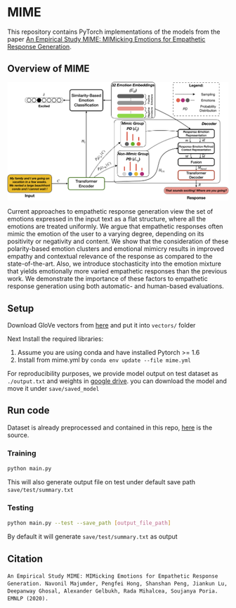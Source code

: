 # MIME
This repository contains PyTorch implementations of the models from the paper [An Empirical Study MIME: MIMicking Emotions for Empathetic Response Generation](./MIME.pdf).

## Overview of MIME
![Alt text](figs/MIME.png?raw=true "Architecture of MIME")

Current approaches to empathetic response generation view the set of emotions expressed in the input text as a flat structure, where all the emotions are treated uniformly. We argue that empathetic responses often mimic the emotion of the user to a varying degree, depending on its positivity or negativity and content. We show that the consideration of these polarity-based emotion clusters and emotional mimicry results in improved empathy and contextual relevance of the response as compared to the state-of-the-art. Also, we introduce stochasticity into the emotion mixture that yields emotionally more varied empathetic responses than the previous work. We demonstrate the importance of these factors to empathetic response generation using both automatic- and human-based evaluations.

## Setup
Download GloVe vectors from [here](https://www.kaggle.com/thanakomsn/glove6b300dtxt/data) and put it into `vectors/` folder

Next Install the required libraries:
1. Assume you are using conda and have installed Pytorch >= 1.6
2. Install from mime.yml by `conda env update --file mime.yml`

For reproducibility purposes, we provide model output on test dataset as `./output.txt` and weights in [google drive](https://drive.google.com/drive/folders/1Qab9mH6n6qPrVTP4vtQ0-oGa6GYrD8Lm?usp=sharing). 
you can download the model and move it under `save/saved_model`


## Run code
Dataset is already preprocessed and contained in this repo, [here](https://github.com/HLTCHKUST/MoEL/tree/master/empathetic-dialogue) is the source.

### Training
```sh
python main.py
```
This will also generate output file on test under default save path `save/test/summary.txt`

### Testing
```sh
python main.py --test --save_path [output_file_path]
```
By default it will generate `save/test/summary.txt` as output

## Citation
`An Empirical Study MIME: MIMicking Emotions for Empathetic Response Generation. Navonil Majumder, Pengfei Hong, Shanshan Peng, Jiankun Lu, Deepanway Ghosal, Alexander Gelbukh, Rada Mihalcea, Soujanya Poria. EMNLP (2020).`

